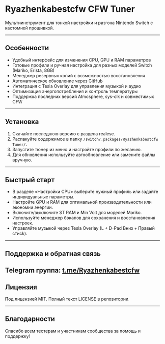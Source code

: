 # Ryazhenkabestcfw CFW Tuner

Мультиинструмент для тонкой настройки и разгона Nintendo Switch с кастомной прошивкой.

---

## Особенности

- Удобный интерфейс для изменения CPU, GPU и RAM параметров  
- Готовые профили и ручная настройка для разных моделей Switch (Mariko, Erista, 8GB)  
- Менеджер резервных копий с возможностью восстановления  
- Автоматическое обновление через GitHub  
- Интеграция с Tesla Overlay для управления музыкой и аудио  
- Оптимизация энергопотребления и контроль температуры  
- Поддержка последних версий Atmosphere, sys-clk и совместимых CFW  

---

## Установка

1. Скачайте последнюю версию с раздела realese.
2. Распакуйте содержимое в папку `/switch/.packages/Ryazhenkabestcfw Tuner/`.  
3. Запустите тюнер из меню и настройте профили по желанию.  
4. Для обновления используйте автообновление или замените файлы вручную.  

---

## Быстрый старт

- В разделе «Настройки CPU» выберите нужный профиль или задайте индивидуальные параметры.  
- Настройте GPU и RAM для оптимальной производительности или экономии энергии.  
- Включите/выключите ST RAM и Min Volt для моделей Mariko.  
- Используйте менеджер бэкапов для сохранения и восстановления настроек.  
- Управляйте музыкой через Tesla Overlay (L + D-Pad Вниз + Правый стиck).

---

## Поддержка и обратная связь

Telegram группа: [t.me/Ryazhenkabestcfw](https://t.me/Ryazhenkabestcfw)  
---

## Лицензия

Под лицензией MIT. Полный текст LICENSE в репозитории.

---

## Благодарности

Спасибо всем тестерам и участникам сообщества за помощь и поддержку!

